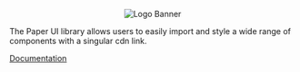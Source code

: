 <p align="center">
<img alt="Logo Banner" src="[https://paperui.com/banner/banner.svg](https://github.com/Opensource-Paper/.github/blob/cb0d41b0d5ca6cd3f936830d6bdbc004e41ae8a8/banner/banner.png)?sanitize=true"/>
<br/>

<!--<div align="center"><a href='https://ko-fi.com/brick_wall' target='_blank'><img height='30' style='border:0px;height:41px;' src='https://az743702.vo.msecnd.net/cdn/kofi3.png?v=0' border='0' margin-top="10px" alt='Buy Me a Coffee at ko-fi.com'/></a></div>-->
<div align="left">The Paper UI library allows users to easily import and style a wide range of components with a singular cdn link.</div>
<div align="left">

[Documentation](https://paperui.com/)
